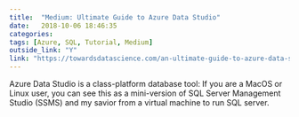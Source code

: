 ```yaml
---
title:  "Medium: Ultimate Guide to Azure Data Studio"
date:   2018-10-06 18:46:35
categories:  
tags: [Azure, SQL, Tutorial, Medium]
outside_link: "Y"
link: "https://towardsdatascience.com/an-ultimate-guide-to-azure-data-studio-6bc2b53db93"
---
```

Azure Data Studio is a class-platform database tool: If you are a MacOS or Linux user, you can see this as a mini-version of SQL Server Management Studio (SSMS) and my savior from a virtual machine to run SQL server.
